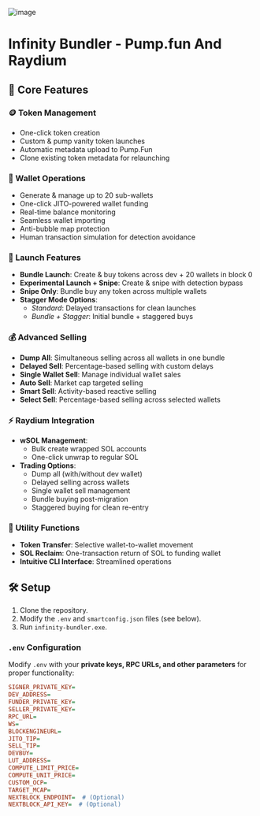 ![image](https://github.com/user-attachments/assets/0954dd4f-54ea-44c4-96a8-4f40f24a08f2)


# Infinity Bundler - Pump.fun And Raydium 


## 🚀 Core Features  

### 🪙 Token Management  
- One-click token creation  
- Custom & pump vanity token launches  
- Automatic metadata upload to Pump.Fun  
- Clone existing token metadata for relaunching  

### 🔐 Wallet Operations  
- Generate & manage up to 20 sub-wallets  
- One-click JITO-powered wallet funding  
- Real-time balance monitoring  
- Seamless wallet importing  
- Anti-bubble map protection  
- Human transaction simulation for detection avoidance  

### 🚀 Launch Features  
- **Bundle Launch**: Create & buy tokens across dev + 20 wallets in block 0  
- **Experimental Launch + Snipe**: Create & snipe with detection bypass  
- **Snipe Only**: Bundle buy any token across multiple wallets  
- **Stagger Mode Options**:  
  - *Standard*: Delayed transactions for clean launches  
  - *Bundle + Stagger*: Initial bundle + staggered buys  

### 💰 Advanced Selling  
- **Dump All**: Simultaneous selling across all wallets in one bundle  
- **Delayed Sell**: Percentage-based selling with custom delays  
- **Single Wallet Sell**: Manage individual wallet sales  
- **Auto Sell**: Market cap targeted selling  
- **Smart Sell**: Activity-based reactive selling  
- **Select Sell**: Percentage-based selling across selected wallets  

### ⚡ Raydium Integration  
- **wSOL Management**:  
  - Bulk create wrapped SOL accounts  
  - One-click unwrap to regular SOL  
- **Trading Options**:  
  - Dump all (with/without dev wallet)  
  - Delayed selling across wallets  
  - Single wallet sell management  
  - Bundle buying post-migration  
  - Staggered buying for clean re-entry  

### 🔧 Utility Functions  
- **Token Transfer**: Selective wallet-to-wallet movement  
- **SOL Reclaim**: One-transaction return of SOL to funding wallet  
- **Intuitive CLI Interface**: Streamlined operations  

## 🛠 Setup  
1. Clone the repository.   
3. Modify the `.env` and `smartconfig.json` files (see below).  
4. Run `infinity-bundler.exe`.  

### `.env` Configuration  
Modify `.env` with your **private keys, RPC URLs, and other parameters** for proper functionality:  

```ini
SIGNER_PRIVATE_KEY=
DEV_ADDRESS=
FUNDER_PRIVATE_KEY=
SELLER_PRIVATE_KEY=
RPC_URL=
WS=
BLOCKENGINEURL=
JITO_TIP=
SELL_TIP=
DEVBUY=
LUT_ADDRESS=
COMPUTE_LIMIT_PRICE=
COMPUTE_UNIT_PRICE=
CUSTOM_OCP=
TARGET_MCAP=
NEXTBLOCK_ENDPOINT=  # (Optional)
NEXTBLOCK_API_KEY=  # (Optional)


